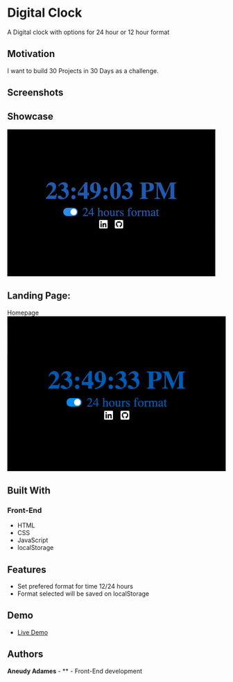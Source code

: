 # Digital Clock

A Digital clock with options for 24 hour or 12 hour format

## Motivation

I want to build 30 Projects in 30 Days as a challenge.

## Screenshots

## Showcase

![liveApp](screenshots/giphy.gif)

## Landing Page:

Homepage
![homepage](screenshots/landing.png)

## Built With

### Front-End

- HTML
- CSS
- JavaScript
- localStorage

## Features

- Set prefered format for time 12/24 hours
- Format selected will be saved on localStorage

## Demo

- [Live Demo](https://aneudya4.github.io/digital-clock/)

## Authors

**Aneudy Adames** - \*\* - Front-End development
